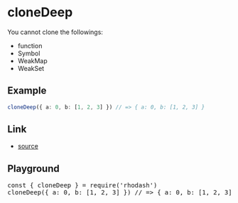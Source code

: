 <script setup>import RunKit from './components/RunKit.vue'</script>

# cloneDeep

You cannot clone the followings:

- function
- Symbol
- WeakMap
- WeakSet

## Example

```ts
cloneDeep({ a: 0, b: [1, 2, 3] }) // => { a: 0, b: [1, 2, 3] }
```

## Link

- [source](https://github.com/KoichiKiyokawa/rhodash/blob/main/src/cloneDeep.ts)

## Playground

<RunKit>
<pre>
const { cloneDeep } = require('rhodash')
cloneDeep({ a: 0, b: [1, 2, 3] }) // => { a: 0, b: [1, 2, 3] }
</pre>
</RunKit>
